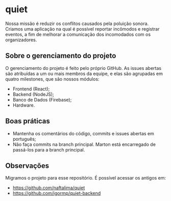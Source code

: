 # quiet

Nossa missão é reduzir os conflitos causados pela poluição sonora. Criamos uma aplicação na qual é possível reportar incômodos e registrar eventos, a fim de melhorar a comunicação dos incomodados com os organizadores.

## Sobre o gerenciamento do projeto

O gerenciamento do projeto é feito pelo próprio GitHub. As issues abertas são atribuídas a um ou mais membros da equipe, e elas são agrupadas em quatro milestones, que são nossos módulos:
* Frontend (React);
* Backend (NodeJS);
* Banco de Dados (Firebase);
* Hardware.

## Boas práticas

* Mantenha os comentários do código, commits e issues abertas em português;
* Não faça commits na branch principal. Marton está encarregado de passá-los para a branch principal.

## Observações

Migramos o projeto para esse repositório. É possível acessar os antigos em:
* https://github.com/naftalima/quiet
* https://github.com/igormp/quiet-backend